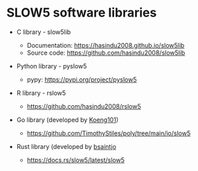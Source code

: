 # SLOW5 software libraries

- C library - slow5lib
    - Documentation: https://hasindu2008.github.io/slow5lib
    - Source code: https://github.com/hasindu2008/slow5lib
 
- Python library - pyslow5
    - pypy: https://pypi.org/project/pyslow5
 
- R library - rslow5
    - https://github.com/hasindu2008/rslow5

- Go library (developed by [Koeng101](https://github.com/Koeng101))
    - https://github.com/TimothyStiles/poly/tree/main/io/slow5
 
- Rust library (developed by [bsaintjo](https://github.com/bsaintjo)
    - https://docs.rs/slow5/latest/slow5
  
